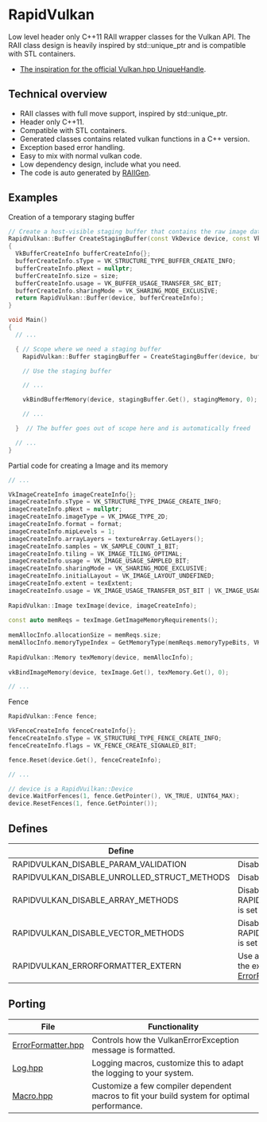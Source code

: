 # RapidVulkan
Low level header only C++11 RAII wrapper classes for the Vulkan API. 
The RAII class design is heavily inspired by std::unique_ptr and is compatible with STL containers.

* [The inspiration for the official Vulkan.hpp UniqueHandle](https://github.com/KhronosGroup/Vulkan-Hpp/issues/34).

## Technical overview
* RAII classes with full move support, inspired by std::unique_ptr.
* Header only C++11.
* Compatible with STL containers.
* Generated classes contains related vulkan functions in a C++ version.
* Exception based error handling.
* Easy to mix with normal vulkan code.
* Low dependency design, include what you need.
* The code is auto generated by [RAIIGen](https://github.com/Unarmed1000/RAIIGen).

## Examples

Creation of a temporary staging buffer

```C++
// Create a host-visible staging buffer that contains the raw image data
RapidVulkan::Buffer CreateStagingBuffer(const VkDevice device, const VkDeviceSize size)
{
  VkBufferCreateInfo bufferCreateInfo{};
  bufferCreateInfo.sType = VK_STRUCTURE_TYPE_BUFFER_CREATE_INFO;
  bufferCreateInfo.pNext = nullptr;
  bufferCreateInfo.size = size;
  bufferCreateInfo.usage = VK_BUFFER_USAGE_TRANSFER_SRC_BIT;
  bufferCreateInfo.sharingMode = VK_SHARING_MODE_EXCLUSIVE;
  return RapidVulkan::Buffer(device, bufferCreateInfo);
}

void Main()
{
  // ...

  { // Scope where we need a staging buffer
    RapidVulkan::Buffer stagingBuffer = CreateStagingBuffer(device, bufferSize);

    // Use the staging buffer

    // ...

    vkBindBufferMemory(device, stagingBuffer.Get(), stagingMemory, 0);

    // ...

  }  // The buffer goes out of scope here and is automatically freed

  // ...
}
```

Partial code for creating a Image and its memory

```C++
// ...

VkImageCreateInfo imageCreateInfo{};
imageCreateInfo.sType = VK_STRUCTURE_TYPE_IMAGE_CREATE_INFO;
imageCreateInfo.pNext = nullptr;
imageCreateInfo.imageType = VK_IMAGE_TYPE_2D;
imageCreateInfo.format = format;
imageCreateInfo.mipLevels = 1;
imageCreateInfo.arrayLayers = textureArray.GetLayers();
imageCreateInfo.samples = VK_SAMPLE_COUNT_1_BIT;
imageCreateInfo.tiling = VK_IMAGE_TILING_OPTIMAL;
imageCreateInfo.usage = VK_IMAGE_USAGE_SAMPLED_BIT;
imageCreateInfo.sharingMode = VK_SHARING_MODE_EXCLUSIVE;
imageCreateInfo.initialLayout = VK_IMAGE_LAYOUT_UNDEFINED;
imageCreateInfo.extent = texExtent;
imageCreateInfo.usage = VK_IMAGE_USAGE_TRANSFER_DST_BIT | VK_IMAGE_USAGE_SAMPLED_BIT;
  
RapidVulkan::Image texImage(device, imageCreateInfo);
  
const auto memReqs = texImage.GetImageMemoryRequirements();
  
memAllocInfo.allocationSize = memReqs.size;
memAllocInfo.memoryTypeIndex = GetMemoryType(memReqs.memoryTypeBits, VK_MEMORY_PROPERTY_DEVICE_LOCAL_BIT);
  
RapidVulkan::Memory texMemory(device, memAllocInfo);
  
vkBindImageMemory(device, texImage.Get(), texMemory.Get(), 0);

// ...
```

Fence
```C++
RapidVulkan::Fence fence;

VkFenceCreateInfo fenceCreateInfo{};
fenceCreateInfo.sType = VK_STRUCTURE_TYPE_FENCE_CREATE_INFO;
fenceCreateInfo.flags = VK_FENCE_CREATE_SIGNALED_BIT;

fence.Reset(device.Get(), fenceCreateInfo);

// ...

// device is a RapidVuilkan::Device
device.WaitForFences(1, fence.GetPointer(), VK_TRUE, UINT64_MAX);
device.ResetFences(1, fence.GetPointer());

```


## Defines

Define                                      | Functionality
--------------------------------------------|------------------------
RAPIDVULKAN_DISABLE_PARAM_VALIDATION        | Disable input parameter validation
RAPIDVULKAN_DISABLE_UNROLLED_STRUCT_METHODS | Disable the unrolled structs methods.
RAPIDVULKAN_DISABLE_ARRAY_METHODS           | Disable support for std::array. if RAPIDVULKAN_DISABLE_UNROLLED_STRUCT_METHODS is set array methods are also disabled.
RAPIDVULKAN_DISABLE_VECTOR_METHODS          | Disable support for std::vector. if RAPIDVULKAN_DISABLE_UNROLLED_STRUCT_METHODS is set vectory methods are also disabled
RAPIDVULKAN_ERRORFORMATTER_EXTERN           | Use an extern ErrorFormatter, which allows you to format the exception message to fit your framework. See [ErrorFormatter.hpp](include/RapidVulkan/System/ErrorFormatter.hpp)

## Porting

File                                                                | Functionality
--------------------------------------------------------------------|------------------------
[ErrorFormatter.hpp](include/RapidVulkan/System/ErrorFormatter.hpp) | Controls how the VulkanErrorException message is formatted.
[Log.hpp](include/RapidVulkan/System/Log.hpp)                       | Logging macros, customize this to adapt the logging to your system.
[Macro.hpp](include/RapidVulkan/System/Macro.hpp)                   | Customize a few compiler dependent macros to fit your build system for optimal performance.
